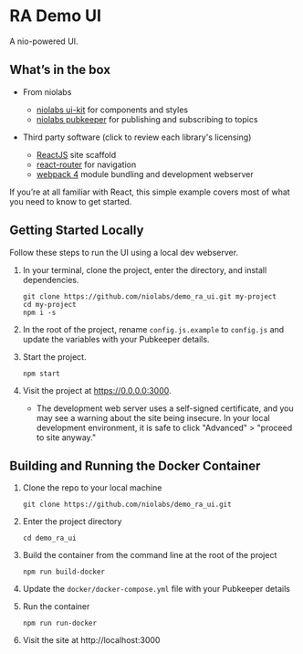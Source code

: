 # RA Demo UI

A nio-powered UI.

## What’s in the box

- From niolabs
    - [niolabs ui-kit](https://uikit.niolabs.com/) for components and styles
    - [niolabs pubkeeper](https://niolabs.com/product/pubkeeper) for publishing and subscribing to topics

- Third party software (click to review each library's licensing)
    - [ReactJS](https://reactjs.org/) site scaffold
    - [react-router](https://reacttraining.com/react-router/) for navigation
    - [webpack 4](https://webpack.js.org/) module bundling and development webserver

If you’re at all familiar with React, this simple example covers most of what you need to know to get started.

## Getting Started Locally

Follow these steps to run the UI using a local dev webserver.

1. In your terminal, clone the project, enter the directory, and install dependencies.
    ```
    git clone https://github.com/niolabs/demo_ra_ui.git my-project
    cd my-project
    npm i -s
    ```

1. In the root of the project, rename `config.js.example` to `config.js` and update the variables with your Pubkeeper details.

1. Start the project.
    ```
    npm start
    ```

1. Visit the project at https://0.0.0.0:3000.
    - The development web server uses a self-signed certificate, and you may see a warning about the site being insecure. In your local development environment, it is safe to click "Advanced" > "proceed to site anyway."

## Building and Running the Docker Container

1. Clone the repo to your local machine

    ```
    git clone https://github.com/niolabs/demo_ra_ui.git
    ```

1. Enter the project directory

    ```
    cd demo_ra_ui
    ```

1. Build the container from the command line at the root of the project

    ```
    npm run build-docker
    ```

1. Update the `docker/docker-compose.yml` file with your Pubkeeper details

1. Run the container

    ```
    npm run run-docker
    ```

1. Visit the site at http://localhost:3000

